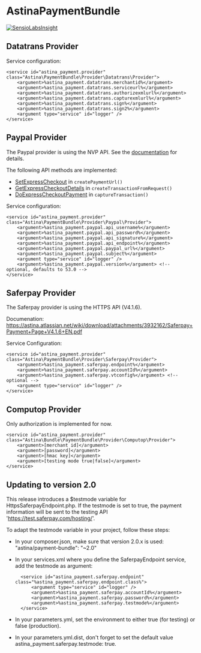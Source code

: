 AstinaPaymentBundle
===================

[![SensioLabsInsight](https://insight.sensiolabs.com/projects/efe39f01-ae60-49e0-afef-129d4b03b527/mini.png)](https://insight.sensiolabs.com/projects/efe39f01-ae60-49e0-afef-129d4b03b527)

Datatrans Provider
------------------

Service configuration:

    <service id="astina_payment.provider" class="Astina\PaymentBundle\Provider\Datatrans\Provider">
        <argument>%astina_payment.datatrans.merchantid%</argument>
        <argument>%astina_payment.datatrans.serviceurl%</argument>
        <argument>%astina_payment.datatrans.authorizexmlurl%</argument>
        <argument>%astina_payment.datatrans.capturexmlurl%</argument>
        <argument>%astina_payment.datatrans.sign%</argument>
        <argument>%astina_payment.datatrans.sign2%</argument>
        <argument type="service" id="logger" />
    </service>

Paypal Provider
------------------

The Paypal provider is using the NVP API. See the [documentation](https://cms.paypal.com/us/cgi-bin/?cmd=_render-content&content_ID=developer/e_howto_api_nvp_NVPAPIOverview) for details.

The following API methods are implemented:

- [SetExpressCheckout](https://cms.paypal.com/us/cgi-bin/?cmd=_render-content&content_ID=developer/e_howto_api_nvp_r_SetExpressCheckout) in `createPaymentUrl()`
- [GetExpressCheckoutDetails](https://cms.paypal.com/us/cgi-bin/?cmd=_render-content&content_ID=developer/e_howto_api_nvp_r_GetExpressCheckoutDetails) in `createTransactionFromRequest()`
- [DoExpressCheckoutPayment](https://cms.paypal.com/us/cgi-bin/?cmd=_render-content&content_ID=developer/e_howto_api_nvp_r_DoExpressCheckoutPayment) in `captureTransaction()`

Service configuration:

    <service id="astina_payment.provider" class="Astina\PaymentBundle\Provider\Paypal\Provider">
        <argument>%astina_payment.paypal.api_username%</argument>
        <argument>%astina_payment.paypal.api_password%</argument>
        <argument>%astina_payment.paypal.api_signature%</argument>
        <argument>%astina_payment.paypal.api_endpoint%</argument>
        <argument>%astina_payment.paypal.paypal_url%</argument>
        <argument>%astina_payment.paypal.subject%</argument>
        <argument type="service" id="logger" />
        <argument>%astina_payment.paypal.version%</argument> <!-- optional, defaults to 53.0 -->
    </service>

Saferpay Provider
------------------

The Saferpay provider is using the HTTPS API (V4.1.6).

Documenation: https://astina.atlassian.net/wiki/download/attachments/3932162/Saferpay+Payment+Page+V4.1.6+EN.pdf

Service Configuration:

    <service id="astina_payment.provider" class="Astina\PaymentBundle\Provider\Saferpay\Provider">
        <argument>%astina_payment.saferpay.endpoint%</argument>
        <argument>%astina_payment.saferpay.accountId%</argument>
        <argument>%astina_payment.saferpay.vtconfig%</argument> <!-- optional -->
        <argument type="service" id="logger" />
    </service>

Computop Provider
-----------------
Only authorization is implemented for now.

    <service id="astina_payment.provider" class="Astina\Bundle\PaymentBundle\Provider\Computop\Provider">
        <argument>[merchant id]</argument>
        <argument>[password]</argument>
        <argument>[hmac key]</argument>
        <argument>[testing mode true|false]</argument>
    </service>

Updating to version 2.0
-----------------
This release introduces a $testmode variable for HttpsSaferpayEndpoint.php. If the testmode is set to true, the payment information will be sent to the testing API 'https://test.saferpay.com/hosting/'.

To adapt the testmode variable in your project, follow these steps:

- In your composer.json, make sure that version 2.0.x is used: "astina/payment-bundle": "~2.0"

- In your services.xml where you define the SaferpayEndpoint service, add the testmode as argument:

        <service id="astina_payment.saferpay.endpoint" class="%astina_payment.saferpay.endpoint.class%">
            <argument type="service" id="logger" />
            <argument>%astina_payment.saferpay.accountId%</argument>
            <argument>%astina_payment.saferpay.password%</argument>
            <argument>%astina_payment.saferpay.testmode%</argument>
        </service>

- In your parameters.yml, set the environment to either true (for testing) or false (production).

- In your parameters.yml.dist, don't forget to set the default value astina_payment.saferpay.testmode: true.
